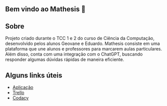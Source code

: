 ## Bem vindo ao Mathesis 👋

## Sobre

Projeto criado durante o TCC 1 e 2 do curso de Ciência da Computação, desenvolvido pelos alunos Geovane e Eduardo. Mathesis consiste em uma plataforma que une alunos e professores para marcarem aulas particulares. Além disso, conta com uma integração com o ChatGPT, buscando responder algumas dúvidas rápidas de maneira eficiente.

## Alguns links úteis

- <a href="https://mathesis.vercel.app/" target="_blank">Aplicação</a>
- <a href="https://trello.com/b/yuTgn8Et/tcc" target="_blank">Trello</a>
- <a href="https://app.codacy.com/gh/Mathesis-dev/mathesis-front-end/dashboard" target="_blank">Codacy</a>
